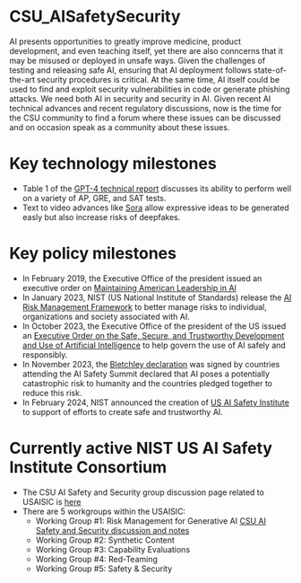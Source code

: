 # CSU_AISafetySecurity

AI presents opportunities to greatly improve medicine, product development, and even teaching itself, yet there are also conncerns that it may be misused or deployed in unsafe ways. Given the challenges of testing and releasing safe AI, ensuring that AI deployment follows state-of-the-art security procedures is critical. At the same time, AI itself could be used to find and exploit security vulnerabilities in code or generate phishing attacks. We need both AI in security and security in AI. Given recent AI technical advances and recent regulatory discussions, now is the time for the CSU community to find a forum where these issues can be discussed and on occasion speak as a community about these issues.

# Key technology milestones
  * Table 1 of the [GPT-4 technical report](https://arxiv.org/pdf/2303.08774.pdf) discusses its ability to perform well on a variety of AP, GRE, and SAT tests.
  * Text to video advances like [Sora](https://openai.com/sora) allow expressive ideas to be generated easly but also increase risks of deepfakes.

# Key policy milestones
  * In February 2019, the Executive Office of the president issued an executive order on [Maintaining American Leadership in AI](https://www.federalregister.gov/documents/2019/02/14/2019-02544/maintaining-american-leadership-in-artificial-intelligence)
  * In January 2023, NIST (US National Institute of Standards) release the [AI Risk Management Framework](https://www.nist.gov/itl/ai-risk-management-framework) to better manage risks to individual, organizations and society associated with AI.
  * In October 2023, the Executive Office of the president of the US issued an [Executive Order on the Safe, Secure, and Trustworthy Development and Use of Artificial Intelligence](https://www.whitehouse.gov/briefing-room/presidential-actions/2023/10/30/executive-order-on-the-safe-secure-and-trustworthy-development-and-use-of-artificial-intelligence/) to help govern the use of AI safely and responsibly.
  * In November 2023, the [Bletchley declaration](https://www.theguardian.com/technology/2023/nov/01/uk-us-eu-and-china-sign-declaration-of-ais-catastrophic-danger) was signed by countries attending the AI Safety Summit declared that AI poses a potentially catastrophic risk to humanity and the countries pledged together to reduce this risk.
  * In February 2024, NIST announced the creation of [US AI Safety Institute](https://www.nist.gov/artificial-intelligence/artificial-intelligence-safety-institute) to support of efforts to create safe and trustworthy AI.

# Currently active NIST US AI Safety Institute Consortium
  * The CSU AI Safety and Security group discussion page related to USAISIC is [here](https://github.com/SteveKommrusch/CSU_AISafetySecurity/wiki/USAISIC)
  * There are 5 workgroups within the USAISIC:
    * Working Group #1: Risk Management for Generative AI [CSU AI Safety and Security discussion and notes](https://github.com/SteveKommrusch/CSU_AISafetySecurity/wiki/Working-Group-%231%3A-Risk-Management-for-Generative-AI)
    * Working Group #2: Synthetic Content
    * Working Group #3: Capability Evaluations
    * Working Group #4: Red-Teaming
    * Working Group #5: Safety & Security
